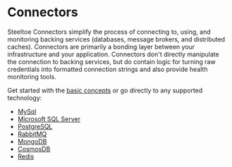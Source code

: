 # Connectors

Steeltoe Connectors simplify the process of connecting to, using, and monitoring backing services
(databases, message brokers, and distributed caches).
Connectors are primarily a bonding layer between your infrastructure and your application.
Connectors don't directly manipulate the connection to backing services, but do contain logic
for turning raw credentials into formatted connection strings and also provide health monitoring tools.

Get started with the [basic concepts](usage.md) or go directly to any supported technology:

- [MySql](mysql.md)
- [Microsoft SQL Server](microsoft-sql-server.md)
- [PostgreSQL](postgresql.md)
- [RabbitMQ](rabbitmq.md)
- [MongoDB](mongodb.md)
- [CosmosDB](cosmosdb.md)
- [Redis](redis.md)

